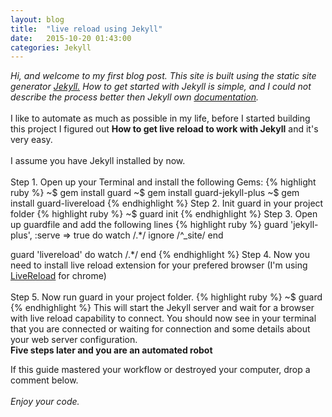 ```yaml
---
layout: blog
title:  "live reload using Jekyll"
date:   2015-10-20 01:43:00
categories: Jekyll
---
```


<i>Hi, and welcome to my first blog post. This site is built using the static site generator <a href="http://www.jekyllrb.com">Jekyll.</a> How to get started with Jekyll is simple, and I could not describe the process better then Jekyll own <a href="http://jekyllrb.com/docs/home">documentation</a>.</i>
<br/>
<br/>
I like to automate as much as possible in my life, before I started building this project I figured out <strong>How to get live reload to work with Jekyll</strong> and it's very easy.
<br/>
<br/>
I assume you have Jekyll installed by now.
<br/>
<br/>
Step 1. Open up your Terminal and install the following Gems:
{% highlight ruby %}
~$ gem install guard
~$ gem install guard-jekyll-plus
~$ gem install guard-livereload
{% endhighlight %}
Step 2. Init guard in your project folder
{% highlight ruby %}
~$ guard init
{% endhighlight %}
Step 3. Open up guardfile and add the following lines
{% highlight ruby %}
guard 'jekyll-plus', :serve => true do
  watch /.*/
  ignore /^_site/
end

guard 'livereload' do
  watch /.*/
end
{% endhighlight %}
Step 4. Now you need to install live reload extension for your prefered browser (I'm using <a href="https://chrome.google.com/webstore/detail/livereload/jnihajbhpnppcggbcgedagnkighmdlei">LiveReload</a> for chrome)
<br/>
<br/>
Step 5. Now run guard in your project folder.
{% highlight ruby %}
~$ guard
{% endhighlight %}
This will start the Jekyll server and wait for a browser with live reload capability to connect. You should now see in your terminal that you are connected or waiting for connection and some details about your web server configuration.
<br/>
<strong>Five steps later and you are an automated robot</strong>

If this guide mastered your workflow or destroyed your computer, drop a comment below.
<br/>
<br/>
<i>Enjoy your code.</i>
